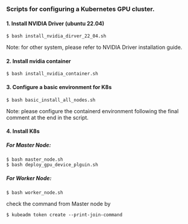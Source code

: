 ### Scripts for configuring a Kubernetes GPU cluster.

#### 1. Install NVIDIA Driver (ubuntu 22.04)
```
$ bash install_nvidia_dirver_22_04.sh
```
Note: for other system, please refer to NVIDIA Driver installation guide.


#### 2. Install nvidia container 
```
$ bash install_nvidia_container.sh
```

#### 3. Configure a basic environment for K8s
```
$ bash basic_install_all_nodes.sh
```
Note: please configure the containerd environment following the final comment at the end in the script.


#### 4. Install K8s
##### For Master Node:
```
$ bash master_node.sh
$ bash deploy_gpu_device_plguin.sh  
```
##### For Worker Node:
```
$ bash worker_node.sh
```
check the command from Master node by
```
$ kubeadm token create --print-join-command
```
